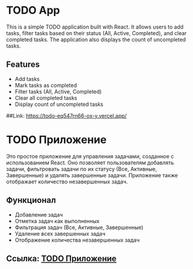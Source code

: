 # TODO App

This is a simple TODO application built with React.
It allows users to add tasks, filter tasks based on their status (All, Active, Completed), and clear completed tasks.
The application also displays the count of uncompleted tasks.

## Features

- Add tasks
- Mark tasks as completed
- Filter tasks (All, Active, Completed)
- Clear all completed tasks
- Display count of uncompleted tasks

##Link: https://todo-eq547rn66-ox-y.vercel.app/

# TODO Приложение

Это простое приложение для управления задачами, созданное с использованием React.
Оно позволяет пользователям добавлять задачи, фильтровать задачи по их статусу (Все, Активные, Завершенные) и удалять завершенные задачи.
Приложение также отображает количество незавершенных задач.

## Функционал

- Добавление задач
- Отметка задач как выполненных
- Фильтрация задач (Все, Активные, Завершенные)
- Удаление всех завершенных задач
- Отображение количества незавершенных задач

## Ссылка: [TODO Приложение](https://todo-eq547rn66-ox-y.vercel.app/)
